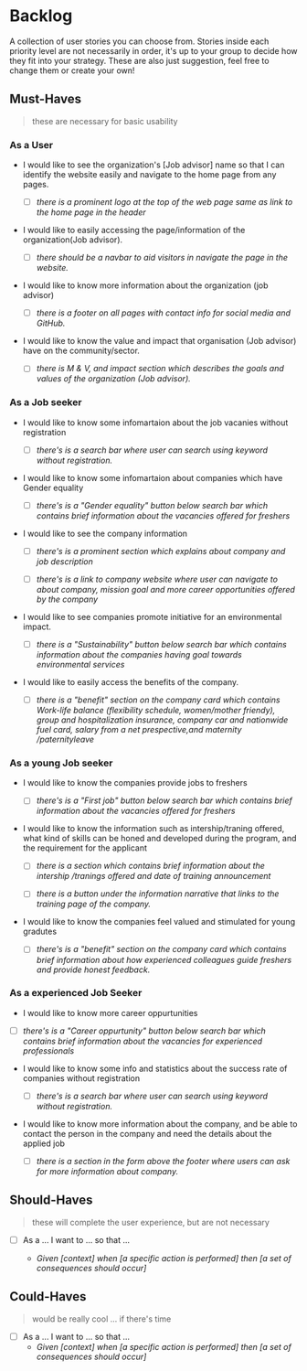 # Backlog

A collection of user stories you can choose from. Stories inside each priority
level are not necessarily in order, it's up to your group to decide how they fit
into your strategy. These are also just suggestion, feel free to change them or
create your own!

## Must-Haves

> these are necessary for basic usability

### As a User

- I would like to see the organization's [Job advisor] name so that I can
  identify the website easily and navigate to the home page from any pages.

  - [ ] _there is a prominent logo at the top of the web page same as link to
        the home page in the header_

- I would like to easily accessing the page/information of the organization(Job
  advisor).

  - [ ] _there should be a navbar to aid visitors in navigate the page in the
        website._

- I would like to know more information about the organization (job advisor)

  - [ ] _there is a footer on all pages with contact info for social media and
        GitHub._

- I would like to know the value and impact that organisation (Job advisor) have
  on the community/sector.

  - [ ] _there is M & V, and impact section which describes the goals and values
        of the organization (Job advisor)._

### As a Job seeker

- I would like to know some infomartaion about the job vacanies without
  registration

  - [ ] _there's is a search bar where user can search using keyword without
        registration._

- I would like to know some infomartaion about companies which have Gender
  equality

  - [ ] _there's is a "Gender equality" button below search bar which contains
        brief information about the vacancies offered for freshers_

- I would like to see the company information

  - [ ] _there's is a prominent section which explains about company and job
        description_

  - [ ] _there's is a link to company website where user can navigate to about
        company, mission goal and more career opportunities offered by the
        company_

- I would like to see companies promote initiative for an environmental impact.

  - [ ] _there is a "Sustainability" button below search bar which contains
        information about the companies having goal towards environmental
        services_

- I would like to easily access the benefits of the company.

  - [ ] _there is a "benefit" section on the company card which contains
        Work-life balance (flexibility schedule, women/mother friendy), group
        and hospitalization insurance, company car and nationwide fuel card,
        salary from a net prespective,and maternity /paternityleave_

### As a young Job seeker

- I would like to know the companies provide jobs to freshers

  - [ ] _there's is a "First job" button below search bar which contains brief
        information about the vacancies offered for freshers_

- I would like to know the information such as intership/traning offered, what
  kind of skills can be honed and developed during the program, and the
  requirement for the applicant

  - [ ] _there is a section which contains brief information about the intership
        /tranings offered and date of training announcement_

  - [ ] _there is a button under the information narrative that links to the
        training page of the company._

- I would like to know the companies feel valued and stimulated for young
  gradutes

  - [ ] _there's is a "benefit" section on the company card which contains brief
        information about how experienced colleagues guide freshers and provide
        honest feedback._

### As a experienced Job Seeker

- I would like to know more career oppurtunities

- [ ] _there's is a "Career oppurtunity" button below search bar which contains
      brief information about the vacancies for experienced professionals_

- I would like to know some info and statistics about the success rate of
  companies without registration

  - [ ] _there's is a search bar where user can search using keyword without
        registration._

- I would like to know more information about the company, and be able to
  contact the person in the company and need the details about the applied job

  - [ ] _there is a section in the form above the footer where users can ask for
        more information about company._

## Should-Haves

> these will complete the user experience, but are not necessary

- [ ] As a ... I want to ... so that ...

  - _Given [context] when [a specific action is performed] then [a set of
    consequences should occur]_

## Could-Haves

> would be really cool ... if there's time

- [ ] As a ... I want to ... so that ...
  - _Given [context] when [a specific action is performed] then [a set of
    consequences should occur]_
